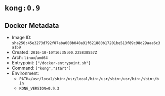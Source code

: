 # `kong:0.9`

## Docker Metadata

- Image ID: `sha256:45e3273d792f07aba008b040a91f621880b17201be513f89c98d29aaa6c3a1b9`
- Created: `2016-10-10T16:35:00.225838557Z`
- Arch: `linux`/`amd64`
- Entrypoint: `["/docker-entrypoint.sh"]`
- Command: `["kong","start"]`
- Environment:
  - `PATH=/usr/local/sbin:/usr/local/bin:/usr/sbin:/usr/bin:/sbin:/bin`
  - `KONG_VERSION=0.9.3`
